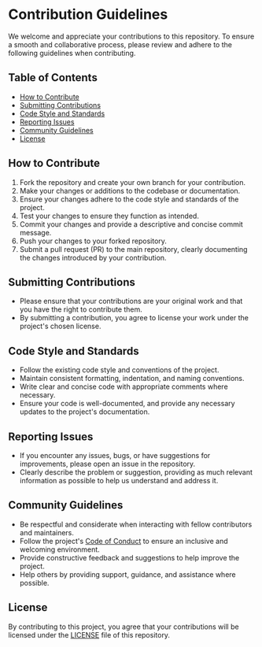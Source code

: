 # Contribution Guidelines

We welcome and appreciate your contributions to this repository. To ensure a smooth and collaborative process, please review and adhere to the following guidelines when contributing.

## Table of Contents

- [How to Contribute](#how-to-contribute)
- [Submitting Contributions](#submitting-contributions)
- [Code Style and Standards](#code-style-and-standards)
- [Reporting Issues](#reporting-issues)
- [Community Guidelines](#community-guidelines)
- [License](#license)

## How to Contribute

1. Fork the repository and create your own branch for your contribution.
2. Make your changes or additions to the codebase or documentation.
3. Ensure your changes adhere to the code style and standards of the project.
4. Test your changes to ensure they function as intended.
5. Commit your changes and provide a descriptive and concise commit message.
6. Push your changes to your forked repository.
7. Submit a pull request (PR) to the main repository, clearly documenting the changes introduced by your contribution.

## Submitting Contributions

- Please ensure that your contributions are your original work and that you have the right to contribute them.
- By submitting a contribution, you agree to license your work under the project's chosen license.

## Code Style and Standards

- Follow the existing code style and conventions of the project.
- Maintain consistent formatting, indentation, and naming conventions.
- Write clear and concise code with appropriate comments where necessary.
- Ensure your code is well-documented, and provide any necessary updates to the project's documentation.

## Reporting Issues

- If you encounter any issues, bugs, or have suggestions for improvements, please open an issue in the repository.
- Clearly describe the problem or suggestion, providing as much relevant information as possible to help us understand and address it.

## Community Guidelines

- Be respectful and considerate when interacting with fellow contributors and maintainers.
- Follow the project's [Code of Conduct](CODE_OF_CONDUCT.md) to ensure an inclusive and welcoming environment.
- Provide constructive feedback and suggestions to help improve the project.
- Help others by providing support, guidance, and assistance where possible.

## License

By contributing to this project, you agree that your contributions will be licensed under the [LICENSE](LICENSE) file of this repository.

